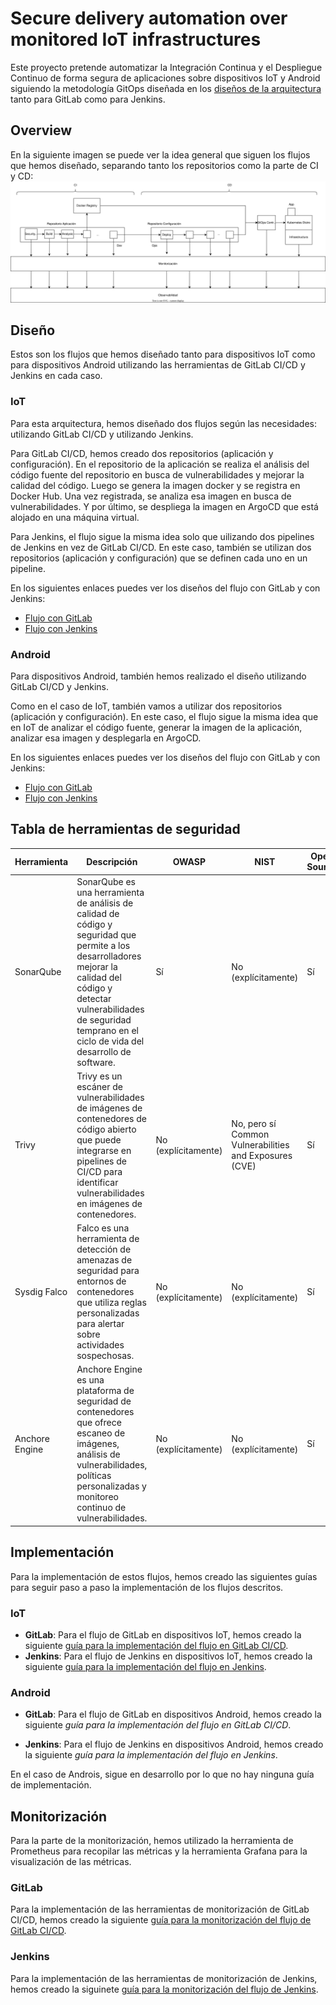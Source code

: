 # Secure delivery automation over monitored IoT infrastructures
Este proyecto pretende automatizar la Integración Continua y el Despliegue Continuo de forma segura de aplicaciones sobre dispositivos IoT y Android siguiendo la metodología GitOps diseñada en los [diseños de la arquitectura](https://github.com/sfl0r3nz05/SecDelivAutoIoT/tree/master/docs/dise%C3%B1o) tanto para GitLab como para Jenkins.

## Overview
En la siguiente imagen se puede ver la idea general que siguen los flujos que hemos diseñado, separando tanto los repositorios como la parte de CI y CD:
<img src="https://github.com/sfl0r3nz05/SecDelivAutoIoT/blob/master/docs/images/Overview.svg" alt="Overview">

## Diseño
Estos son los flujos que hemos diseñado tanto para dispositivos IoT como para dispositivos Android utilizando las herramientas de GitLab CI/CD y Jenkins en cada caso.
### IoT
Para esta arquitectura, hemos diseñado dos flujos según las necesidades: utilizando GitLab CI/CD y utilizando Jenkins.

Para GitLab CI/CD, hemos creado dos repositorios (aplicación y configuración). En el repositorio de la aplicación se realiza el análisis del código fuente del repositorio en busca de vulnerabilidades y mejorar la calidad del código. Luego se genera la imagen docker y se registra en Docker Hub. Una vez registrada, se analiza esa imagen en busca de vulnerabilidades. Y por último, se despliega la imagen en ArgoCD que está alojado en una máquina virtual.

Para Jenkins, el flujo sigue la misma idea solo que uilizando dos pipelines de Jenkins en vez de GitLab CI/CD. En este caso, también se utilizan dos repositorios (aplicación y configuración) que se definen cada uno en un pipeline.

En los siguientes enlaces puedes ver los diseños del flujo con GitLab y con Jenkins:
- [Flujo con GitLab](https://github.com/sfl0r3nz05/SecDelivAutoIoT/blob/master/docs/dise%C3%B1o/2.1%20Arquitectura%20Flujo%20GitOps%20IoT%20GitLab.md)
- [Flujo con Jenkins](https://github.com/sfl0r3nz05/SecDelivAutoIoT/blob/master/docs/dise%C3%B1o/2.3%20Arquitectura%20Flujo%20GitOps%20IoT%20Jenkins.md)

### Android
Para dispositivos Android, también hemos realizado el diseño utilizando GitLab CI/CD y Jenkins.

Como en el caso de IoT, también vamos a utilizar dos repositorios (aplicación y configuración). En este caso, el flujo sigue la misma idea que en IoT de analizar el código fuente, generar la imagen de la aplicación, analizar esa imagen y desplegarla en ArgoCD.

En los siguientes enlaces puedes ver los diseños del flujo con GitLab y con Jenkins:
- [Flujo con GitLab](https://github.com/sfl0r3nz05/SecDelivAutoIoT/blob/master/docs/dise%C3%B1o/2.2%20Arquitectura%20Flujo%20GitOps%20Android%20GitLab.md)
- [Flujo con Jenkins](https://github.com/sfl0r3nz05/SecDelivAutoIoT/blob/master/docs/dise%C3%B1o/2.4%20Arquitectura%20Flujo%20GitOps%20Android%20Jenkins.md)

## Tabla de herramientas de seguridad
| **Herramienta**    | **Descripción**                                                                                                                                                                                                                                 | **OWASP**               | **NIST**                                                   | **Open Source** | **Lenguaje**                                           | **Docker** |
|----------------|---------------------------------------------------------------------------------------------------------------------------------------------------------------------------------------------------------------------------------------------|---------------------|--------------------------------------------------------|-------------|----------------------------------------------------|--------|
| SonarQube      | SonarQube es una herramienta de análisis de calidad de código y seguridad que permite a los desarrolladores mejorar la calidad del código y detectar vulnerabilidades de seguridad temprano en el ciclo de vida del desarrollo de software. | Sí                  | No (explícitamente)                                    | Sí          | ☑Python <br> ☑JavaScript <br> ☑Java | Sí     |
| Trivy          | Trivy es un escáner de vulnerabilidades de imágenes de contenedores de código abierto que puede integrarse en pipelines de CI/CD para identificar vulnerabilidades en imágenes de contenedores.                                             | No (explícitamente) | No, pero sí Common Vulnerabilities and Exposures (CVE) | Sí          | ☑Python <br> ☑JavaScript <br> ☑Java | Sí     |
| Sysdig Falco   | Falco es una herramienta de detección de amenazas de seguridad para entornos de contenedores que utiliza reglas personalizadas para alertar sobre actividades sospechosas.                                                                  | No (explícitamente) | No (explícitamente)                                    | Sí          | Examina los contenedores                           | Sí     |
| Anchore Engine | Anchore Engine es una plataforma de seguridad de contenedores que ofrece escaneo de imágenes, análisis de vulnerabilidades, políticas personalizadas y monitoreo continuo de vulnerabilidades.                                              | No (explícitamente) | No (explícitamente)                                    | Sí          | ☑Python <br> ☑JavaScript <br> ☑Java | Sí     |

## Implementación
Para la implementación de estos flujos, hemos creado las siguientes guías para seguir paso a paso la implementación de los flujos descritos.
### IoT
- **GitLab**: Para el flujo de GitLab en dispositivos IoT, hemos creado la siguiente [guía para la implementación del flujo en GitLab CI/CD](https://github.com/sfl0r3nz05/SecDelivAutoIoT/blob/master/docs/guias/Ejecuci%C3%B3n%20Pipeline%20Flujo%20CI-CD%20GitLab.md).
- **Jenkins**: Para el flujo de Jenkins en dispositivos IoT, hemos creado la siguiente [guía para la implementación del flujo en Jenkins](https://github.com/sfl0r3nz05/SecDelivAutoIoT/blob/master/docs/guias/Ejecuci%C3%B3n%20Pipeline%20Flujo%20CI-CD%20Jenkins.md).

### Android
- **GitLab**: Para el flujo de GitLab en dispositivos Android, hemos creado la siguiente _guía para la implementación del flujo en GitLab CI/CD_.

- **Jenkins**: Para el flujo de Jenkins en dispositivos Android, hemos creado la siguiente _guía para la implementación del flujo en Jenkins_.

En el caso de Androis, sigue en desarrollo por lo que no hay ninguna guía de implementación.

## Monitorización
Para la parte de la monitorización, hemos utilizado la herramienta de Prometheus para recopilar las métricas y la herramienta Grafana para la visualización de las métricas.
### GitLab
Para la implementación de las herramientas de monitorización de GitLab CI/CD, hemos creado la siguiente [guía para la monitorización del flujo de GitLab CI/CD](https://github.com/sfl0r3nz05/SecDelivAutoIoT/blob/master/docs/guias/Monitorizaci%C3%B3n%20GitLab%20Prometheus%20Grafana.md).
### Jenkins
Para la implementación de las herramientas de monitorización de Jenkins, hemos creado la siguinete [guía para la monitorización del flujo de Jenkins](https://github.com/sfl0r3nz05/SecDelivAutoIoT/blob/master/docs/guias/Monitorizaci%C3%B3n%20Jenkins%20Prometheus%20Grafana.md).
